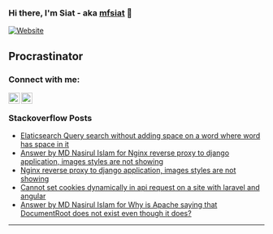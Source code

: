 ### Hi there, I'm Siat - aka [mfsiat][website] 👋

[![Website](https://img.shields.io/website?label=mfsiat.github.io&style=for-the-badge&url=https%3A%2F%2Fcodestackr.com)](https://mfsiat.github.io/)

## Procrastinator

### Connect with me:

[<img align="left" alt="nasirul-islam-4708ab153 | LinkedIn" width="22px" src="https://cdn.jsdelivr.net/npm/simple-icons@v3/icons/linkedin.svg" />][linkedin]
[<img align="left" alt="siatislam | Twitter" width="22px" src="https://cdn.jsdelivr.net/npm/simple-icons@v3/icons/twitter.svg" />][twitter]

<br />

<!-- ### Platform:

![](aws.svg) -->

### Stackoverflow Posts

<!-- BLOG-POST-LIST:START -->
- [Elaticsearch Query search without adding space on a word where word has space in it](https://stackoverflow.com/questions/66780901/elaticsearch-query-search-without-adding-space-on-a-word-where-word-has-space-in)
- [Answer by MD Nasirul Islam for Nginx reverse proxy to django application, images styles are not showing](https://stackoverflow.com/questions/66086258/nginx-reverse-proxy-to-django-application-images-styles-are-not-showing/66719329#66719329)
- [Nginx reverse proxy to django application, images styles are not showing](https://stackoverflow.com/questions/66086258/nginx-reverse-proxy-to-django-application-images-styles-are-not-showing)
- [Cannot set cookies dynamically in api request on a site with laravel and angular](https://stackoverflow.com/questions/65867814/cannot-set-cookies-dynamically-in-api-request-on-a-site-with-laravel-and-angular)
- [Answer by MD Nasirul Islam for Why is Apache saying that DocumentRoot does not exist even though it does?](https://stackoverflow.com/questions/20476148/why-is-apache-saying-that-documentroot-does-not-exist-even-though-it-does/65769072#65769072)
<!-- BLOG-POST-LIST:END -->

---

[website]: https://mfsiat.github.io/
[twitter]: https://twitter.com/siatislam
[linkedin]: https://linkedin.com/in/nasirul-islam-4708ab153
